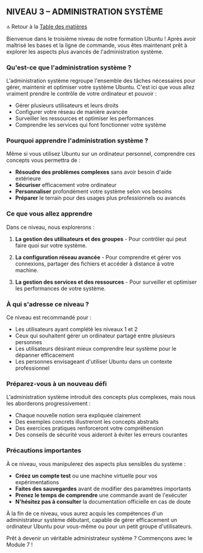 ## NIVEAU 3 – ADMINISTRATION SYSTÈME

🔝 Retour à la [Table des matières](#table-des-matières)

Bienvenue dans le troisième niveau de notre formation Ubuntu ! Après avoir maîtrisé les bases et la ligne de commande, vous êtes maintenant prêt à explorer les aspects plus avancés de l'administration système.

### Qu'est-ce que l'administration système ?

L'administration système regroupe l'ensemble des tâches nécessaires pour gérer, maintenir et optimiser votre système Ubuntu. C'est ici que vous allez vraiment prendre le contrôle de votre ordinateur et pouvoir :
- Gérer plusieurs utilisateurs et leurs droits
- Configurer votre réseau de manière avancée
- Surveiller les ressources et optimiser les performances
- Comprendre les services qui font fonctionner votre système

### Pourquoi apprendre l'administration système ?

Même si vous utilisez Ubuntu sur un ordinateur personnel, comprendre ces concepts vous permettra de :
- **Résoudre des problèmes complexes** sans avoir besoin d'aide extérieure
- **Sécuriser** efficacement votre ordinateur
- **Personnaliser** profondément votre système selon vos besoins
- **Préparer** le terrain pour des usages plus professionnels ou avancés

### Ce que vous allez apprendre

Dans ce niveau, nous explorerons :

1. **La gestion des utilisateurs et des groupes** - Pour contrôler qui peut faire quoi sur votre système.

2. **La configuration réseau avancée** - Pour comprendre et gérer vos connexions, partager des fichiers et accéder à distance à votre machine.

3. **La gestion des services et des ressources** - Pour surveiller et optimiser les performances de votre système.

### À qui s'adresse ce niveau ?

Ce niveau est recommandé pour :
- Les utilisateurs ayant complété les niveaux 1 et 2
- Ceux qui souhaitent gérer un ordinateur partagé entre plusieurs personnes
- Les utilisateurs désirant mieux comprendre leur système pour le dépanner efficacement
- Les personnes envisageant d'utiliser Ubuntu dans un contexte professionnel

### Préparez-vous à un nouveau défi

L'administration système introduit des concepts plus complexes, mais nous les aborderons progressivement :
- Chaque nouvelle notion sera expliquée clairement
- Des exemples concrets illustreront les concepts abstraits
- Des exercices pratiques renforceront votre compréhension
- Des conseils de sécurité vous aideront à éviter les erreurs courantes

### Précautions importantes

À ce niveau, vous manipulerez des aspects plus sensibles du système :
- **Créez un compte test** ou une machine virtuelle pour vos expérimentations
- **Faites des sauvegardes** avant de modifier des paramètres importants
- **Prenez le temps de comprendre** une commande avant de l'exécuter
- **N'hésitez pas à consulter** la documentation officielle en cas de doute

À la fin de ce niveau, vous aurez acquis les compétences d'un administrateur système débutant, capable de gérer efficacement un ordinateur Ubuntu pour vous-même ou pour un petit groupe d'utilisateurs.

Prêt à devenir un véritable administrateur système ? Commençons avec le Module 7 !
